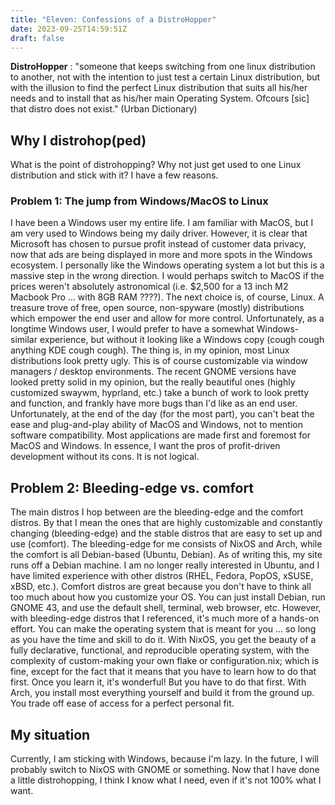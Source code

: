```yaml
---
title: "Eleven: Confessions of a DistroHopper"
date: 2023-09-25T14:59:51Z
draft: false
---
```


**DistroHopper**
: "someone that keeps switching from one linux distribution to another, not with the intention to just test a certain Linux distribution, but with the illusion to find the perfect Linux distribution that suits all his/her needs and to install that as his/her main Operating System. Ofcours \[sic\] that distro does not exist." (Urban Dictionary)

## Why I distrohop(ped)
What is the point of distrohopping? Why not just get used to one Linux distribution and stick with it? I have a few reasons.

### Problem 1: The jump from Windows/MacOS to Linux
I have been a Windows user my entire life. I am familiar with MacOS, but I am very used to Windows being my daily driver. However, it is clear that Microsoft has chosen to pursue profit instead of customer data privacy, now that ads are being displayed in more and more spots in the Windows ecosystem. I personally like the Windows operating system a lot but this is a massive step in the wrong direction. I would perhaps switch to MacOS if the prices weren't absolutely astronomical (i.e. $2,500 for a 13 inch M2 Macbook Pro ... with 8GB RAM ????).
The next choice is, of course, Linux. A treasure trove of free, open source, non-spyware (mostly) distributions which empower the end user and allow for more control. Unfortunately, as a longtime Windows user, I would prefer to have a somewhat Windows-similar experience, but without it looking like a Windows copy (cough cough anything KDE cough cough). The thing is, in my opinion, most Linux distributions look pretty ugly. This is of course customizable via window managers / desktop environments. The recent GNOME versions have looked pretty solid in my opinion, but the really beautiful ones (highly customized swaywm, hyprland, etc.) take a bunch of work to look pretty and function, and frankly have more bugs than I'd like as an end user. Unfortunately, at the end of the day (for the most part), you can't beat the ease and plug-and-play ability of MacOS and Windows, not to mention software compatibility. Most applications are made first and foremost for MacOS and Windows.
In essence, I want the pros of profit-driven development without its cons. It is not logical.

## Problem 2: Bleeding-edge vs. comfort
The main distros I hop between are the bleeding-edge and the comfort distros. By that I mean the ones that are highly customizable and constantly changing (bleeding-edge) and the stable distros that are easy to set up and use (comfort). The bleeding-edge for me consists of NixOS and Arch, while the comfort is all Debian-based (Ubuntu, Debian). As of writing this, my site runs off a Debian machine. I am no longer really interested in Ubuntu, and I have limited experience with other distros (RHEL, Fedora, PopOS, xSUSE, xBSD, etc.). Comfort distros are great because you don't have to think all too much about how you customize your OS. You can just install Debian, run GNOME 43, and use the default shell, terminal, web browser, etc.
However, with bleeding-edge distros that I referenced, it's much more of a hands-on effort. You can make the operating system that is meant for you ... so long as you have the time and skill to do it. With NixOS, you get the beauty of a fully declarative, functional, and reproducible operating system, with the complexity of custom-making your own flake or configuration.nix; which is fine, except for the fact that it means that you have to learn how to do that first. Once you learn it, it's wonderful! But you have to do that first. With Arch, you install most everything yourself and build it from the ground up. You trade off ease of access for a perfect personal fit. 

## My situation
Currently, I am sticking with Windows, because I'm lazy. In the future, I will probably switch to NixOS with GNOME or something. Now that I have done a little distrohopping, I think I know what I need, even if it's not 100% what I want.

